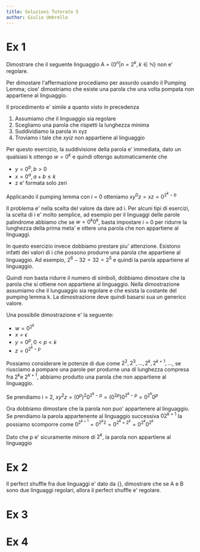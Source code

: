 ```yaml
---
title: Soluzioni Tutorato 5
author: Giulio Umbrella
---
```


# Ex 1

Dimostrare che il seguente linguaggio A = $\{ 0^{n} | n = 2^{k}, k \in \mathbb{N} \}$ non e' regolare.

Per dimostare l'affermazione procediamo per assurdo usando il Pumping Lemma; cioe' dimostriamo che esiste una parola che una volta pompata non appartiene al linguaggio.

Il procedimento e' simile a quanto visto in precedenza

1. Assumiamo che il linguaggio sia regolare
2. Scegliamo una parola che rispetti la lunghezza minima
3. Suddividiamo la parola in xyz
4. Troviamo i tale che $xy{i}z$ non appartiene al linguaggio

Per questo esercizio, la suddivisione della parola e' immediata, dato un qualsiasi k ottengo $w=0^{k}$ e quindi ottengo automaticamente che 

- $y = 0^{b}, b > 0$
- $x = 0^{a}, a + b \leq k$
- z e' formata solo zeri

Applicando il pumping lemma con i = 0 otteniamo $xy^{0}z = xz = 0^{2^{k} -b}$

Il problema e' nella scelta del valore da dare ad i. Per alcuni tipi di esercizi, la scelta di i e' molto semplice, ad esempio per il linguaggi delle parole palindrome abbiamo che se $w=0^{k}0^{k}$, basta impostare i = 0 per ridurre la lunghezza della prima meta' e ottere una parola che non appartiene al linguaggi.

In questo esercizio invece dobbiamo prestare piu' attenzione. Esistono infatti dei valori di i che possono produrre una parola che appartiene al linguaggio. Ad esempio, $2^{6}-32 = 32 = 2^{5}$ e quindi la parola appartiene al linguaggio.

Quindi non basta ridurre il numero di simboli, dobbiamo dimostare che la parola che si ottiene non appartiene al linguaggio. Nella dimostrazione assumiamo che il lunguaggio sia regolare e che esista la costante del pumping lemma k. La dimostrazione deve quindi basarsi sua un generico valore.

Una possibile dimostrazione e' la seguente:

- $w = 0^{2^{k}}$
- $x=\epsilon$
- $y = 0^{p}, 0 < p < k$
- $z = 0^{2^{k}-p}$

Possiamo considerare le potenze di due come $2^{2},2^{3},\dots,2^{k},2^{k+1},\dots$, se riusciamo a pompare una parole per produrne una di lunghezza compresa fra $2^{k}$e $2^{k+1}$, abbiamo produtto una parola che non appartiene al linguaggio.

Se prendiamo i = 2, $xy^{2}z = (0^{p})^{2}0^{2^{k}-p} = (0^{2p})0^{2^{k}-p} = 0^{2^{k}} 0^{p}$

Ora dobbiamo dimostare che la parola non puo' appartenere al linguaggio. Se prendiamo la parola appartenente al linguaggio successiva $0{2^{k+1}}$ la possiamo scomporre come $0^{2^{k+1}} =0^{2^{k} 2} = 0^{2^{k}+2^{k}} =  0^{2^{k}} 0^{2^{k}}$ 

Dato che p e' sicuramente minore di $2^{k}$, la parola non appartiene al linguaggio


# Ex 2

Il perfect shuffle fra due linguaggi e' dato da $\{ \}$, dimostrare che se A e B sono due linguaggi regolari, allora il perfect shuffle e' regolare. 

# Ex 3

# Ex 4


